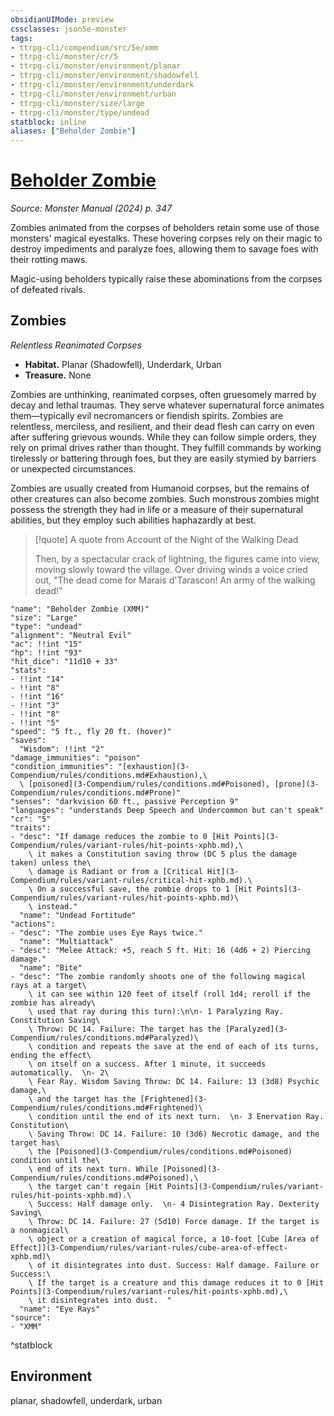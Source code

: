 ```yaml
---
obsidianUIMode: preview
cssclasses: json5e-monster
tags:
- ttrpg-cli/compendium/src/5e/xmm
- ttrpg-cli/monster/cr/5
- ttrpg-cli/monster/environment/planar
- ttrpg-cli/monster/environment/shadowfell
- ttrpg-cli/monster/environment/underdark
- ttrpg-cli/monster/environment/urban
- ttrpg-cli/monster/size/large
- ttrpg-cli/monster/type/undead
statblock: inline
aliases: ["Beholder Zombie"]
---
```

# [Beholder Zombie](3-Compendium\bestiary\undead/beholder-zombie-xmm.md)
*Source: Monster Manual (2024) p. 347*  

Zombies animated from the corpses of beholders retain some use of those monsters' magical eyestalks. These hovering corpses rely on their magic to destroy impediments and paralyze foes, allowing them to savage foes with their rotting maws.

Magic-using beholders typically raise these abominations from the corpses of defeated rivals.

## Zombies

*Relentless Reanimated Corpses*

- **Habitat.** Planar (Shadowfell), Underdark, Urban  
- **Treasure.** None  

Zombies are unthinking, reanimated corpses, often gruesomely marred by decay and lethal traumas. They serve whatever supernatural force animates them—typically evil necromancers or fiendish spirits. Zombies are relentless, merciless, and resilient, and their dead flesh can carry on even after suffering grievous wounds. While they can follow simple orders, they rely on primal drives rather than thought. They fulfill commands by working tirelessly or battering through foes, but they are easily stymied by barriers or unexpected circumstances.

Zombies are usually created from Humanoid corpses, but the remains of other creatures can also become zombies. Such monstrous zombies might possess the strength they had in life or a measure of their supernatural abilities, but they employ such abilities haphazardly at best.

> [!quote] A quote from Account of the Night of the Walking Dead  
> 
> Then, by a spectacular crack of lightning, the figures came into view, moving slowly toward the village. Over driving winds a voice cried out, "The dead come for Marais d'Tarascon! An army of the walking dead!"


```statblock
"name": "Beholder Zombie (XMM)"
"size": "Large"
"type": "undead"
"alignment": "Neutral Evil"
"ac": !!int "15"
"hp": !!int "93"
"hit_dice": "11d10 + 33"
"stats":
- !!int "14"
- !!int "8"
- !!int "16"
- !!int "3"
- !!int "8"
- !!int "5"
"speed": "5 ft., fly 20 ft. (hover)"
"saves":
  "Wisdom": !!int "2"
"damage_immunities": "poison"
"condition_immunities": "[exhaustion](3-Compendium/rules/conditions.md#Exhaustion),\
  \ [poisoned](3-Compendium/rules/conditions.md#Poisoned), [prone](3-Compendium/rules/conditions.md#Prone)"
"senses": "darkvision 60 ft., passive Perception 9"
"languages": "understands Deep Speech and Undercommon but can't speak"
"cr": "5"
"traits":
- "desc": "If damage reduces the zombie to 0 [Hit Points](3-Compendium/rules/variant-rules/hit-points-xphb.md),\
    \ it makes a Constitution saving throw (DC 5 plus the damage taken) unless the\
    \ damage is Radiant or from a [Critical Hit](3-Compendium/rules/variant-rules/critical-hit-xphb.md).\
    \ On a successful save, the zombie drops to 1 [Hit Points](3-Compendium/rules/variant-rules/hit-points-xphb.md)\
    \ instead."
  "name": "Undead Fortitude"
"actions":
- "desc": "The zombie uses Eye Rays twice."
  "name": "Multiattack"
- "desc": "Melee Attack: +5, reach 5 ft. Hit: 16 (4d6 + 2) Piercing damage."
  "name": "Bite"
- "desc": "The zombie randomly shoots one of the following magical rays at a target\
    \ it can see within 120 feet of itself (roll 1d4; reroll if the zombie has already\
    \ used that ray during this turn):\n\n- 1 Paralyzing Ray. Constitution Saving\
    \ Throw: DC 14. Failure: The target has the [Paralyzed](3-Compendium/rules/conditions.md#Paralyzed)\
    \ condition and repeats the save at the end of each of its turns, ending the effect\
    \ on itself on a success. After 1 minute, it succeeds automatically.  \n- 2\
    \ Fear Ray. Wisdom Saving Throw: DC 14. Failure: 13 (3d8) Psychic damage,\
    \ and the target has the [Frightened](3-Compendium/rules/conditions.md#Frightened)\
    \ condition until the end of its next turn.  \n- 3 Enervation Ray. Constitution\
    \ Saving Throw: DC 14. Failure: 10 (3d6) Necrotic damage, and the target has\
    \ the [Poisoned](3-Compendium/rules/conditions.md#Poisoned) condition until the\
    \ end of its next turn. While [Poisoned](3-Compendium/rules/conditions.md#Poisoned),\
    \ the target can't regain [Hit Points](3-Compendium/rules/variant-rules/hit-points-xphb.md).\
    \ Success: Half damage only.  \n- 4 Disintegration Ray. Dexterity Saving\
    \ Throw: DC 14. Failure: 27 (5d10) Force damage. If the target is a nonmagical\
    \ object or a creation of magical force, a 10-foot [Cube [Area of Effect]](3-Compendium/rules/variant-rules/cube-area-of-effect-xphb.md)\
    \ of it disintegrates into dust. Success: Half damage. Failure or Success:\
    \ If the target is a creature and this damage reduces it to 0 [Hit Points](3-Compendium/rules/variant-rules/hit-points-xphb.md),\
    \ it disintegrates into dust.  "
  "name": "Eye Rays"
"source":
- "XMM"
```
^statblock

## Environment

planar, shadowfell, underdark, urban